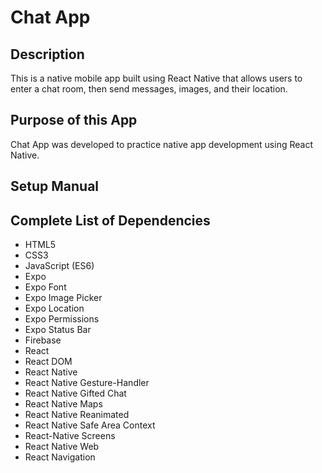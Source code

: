 # Chat App

## Description

This is a native mobile app built using React Native that allows users to enter a chat room, then send messages, images, and their location.

## Purpose of this App

Chat App was developed to practice native app development using React Native.

## Setup Manual



## Complete List of Dependencies

- HTML5
- CSS3
- JavaScript (ES6)
- Expo
- Expo Font
- Expo Image Picker
- Expo Location
- Expo Permissions
- Expo Status Bar
- Firebase
- React
- React DOM
- React Native
- React Native Gesture-Handler
- React Native Gifted Chat
- React Native Maps
- React Native Reanimated
- React Native Safe Area Context
- React-Native Screens
- React Native Web
- React Navigation